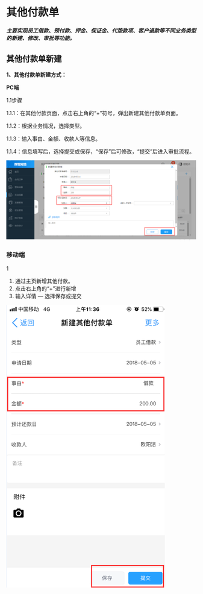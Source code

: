 # 其他付款单

##### 主要实现员工借款、预付款、押金、保证金、代垫款项、客户退款等不同业务类型的新建、修改、审批等功能。

## 其他付款单新建

**1、其他付款单新建方式：**

**PC端**

1.1步骤

1.1.1：在其他付款页面，点击右上角的“+”符号，弹出新建其他付款单页面。

1.1.2：根据业务情况，选择类型。

1.1.3：输入事由、金额、收款人等信息。

1.1.4：信息填写后，选择提交或保存，“保存”后可修改，“提交”后进入审批流程。

![](/assets/啛啛喳喳.png)

### 移动端

1

1. 通过主页新增其他付款。
2. 点击右上角的“+”进行新增
3. 输入详情  —  选择保存或提交

![](/assets/2.png)

